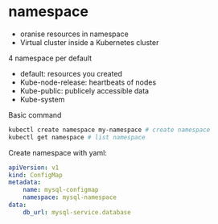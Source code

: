 # namespace

- oranise resources in namespace
- Virtual cluster inside a Kubernetes cluster

4 namespace per default

- default: resources you created
- Kube-node-release: heartbeats of nodes
- Kube-public: publicely accessible data
- Kube-system



Basic command

```bash
kubectl create namespace my-namespace # create namespace
kubectl get namespace # list namespace 
```

Create namespace with yaml:

```yaml
apiVersion: v1
kind: ConfigMap
metadata:
	name: mysql-configmap
	namespace: mysql-namespace
data:
	db_url: mysql-service.database
```

